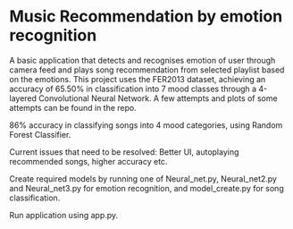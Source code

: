 # Music Recommendation by emotion recognition

A basic application that detects and recognises emotion of user through camera feed and plays song recommendation from selected playlist based on the emotions. This project uses the FER2013 dataset, achieving an accuracy of 65.50% in classification into 7 mood classes through a 4-layered Convolutional Neural Network. A few attempts and plots of some attempts can be found in the repo.

86% accuracy in classifying songs into 4 mood categories, using Random Forest Classifier.

Current issues that need to be resolved: Better UI, autoplaying recommended songs, higher accuracy etc.

Create required models by running one of Neural_net.py, Neural_net2.py and Neural_net3.py for emotion recognition, and model_create.py for song classification.

Run application using app.py.

